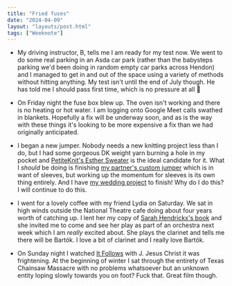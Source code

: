 ```yaml
---
title: "Fried fuses"
date: "2024-04-09"
layout: "layouts/post.html"
tags: ["Weeknote"]
---
```


-   My driving instructor, B, tells me I am ready for my test now. We went to do some real parking in an Asda car park (rather than the babysteps parking we'd been doing in random empty car parks across Hendon) and I managed to get in and out of the space using a variety of methods without hitting anything. My test isn't until the end of July though. He has told me I should pass first time, which is no pressure at all 🥲

-   On Friday night the fuse box blew up. The oven isn't working and there is no heating or hot water. I am logging onto Google Meet calls swathed in blankets. Hopefully a fix will be underway soon, and as is the way with these things it's looking to be more expensive a fix than we had originally anticipated.

-   I began a new jumper. Nobody needs a new knitting project less than I do, but I had some gorgeous DK weight yarn burning a hole in my pocket and [PetiteKnit's Esther Sweater](https://www.petiteknit.com/en/products/esther-sweater) is the ideal candidate for it. What I _should_ be doing is finishing [my partner's custom jumper](https://www.ravelry.com/projects/torahwilcox/starling-sweater) which is in want of sleeves, but working up the momentum for sleeves is its own thing entirely. And I have [my wedding project](https://www.ravelry.com/projects/torahwilcox/yorlin) to finish! Why do I do this? I will continue to do this.

-   I went for a lovely coffee with my friend Lydia on Saturday. We sat in high winds outside the National Theatre cafe doing about four years worth of catching up. I lent her my copy of [Sarah Hendrickx's book](https://lighthousebookshop.com/book/9781849055475) and she invited me to come and see her play as part of an orchestra next week which I am _really_ excited about. She plays the clarinet and tells me there will be Bartók. I love a bit of clarinet and I really love Bartók.

-   On Sunday night I watched [It Follows](https://www.imdb.com/title/tt3235888/) with J. Jesus Christ it was frightening. At the beginning of winter I sat through the entirety of Texas Chainsaw Massacre with no problems whatsoever but an unknown entity loping slowly towards you on foot? Fuck that. Great film though.
